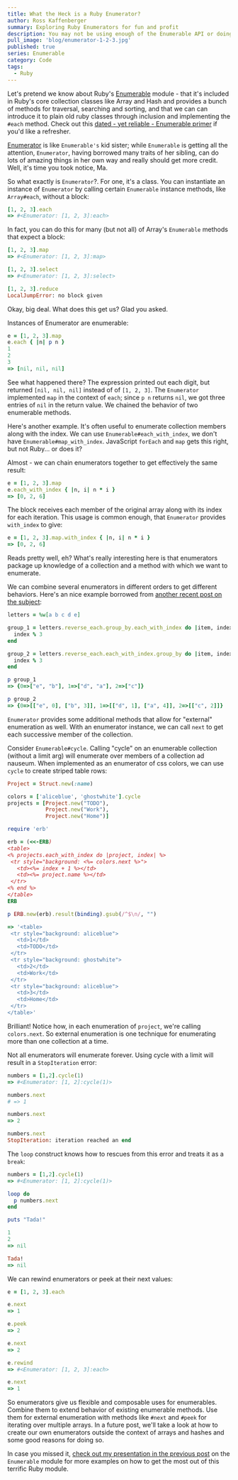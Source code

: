 ```yaml
---
title: What the Heck is a Ruby Enumerator?
author: Ross Kaffenberger
summary: Exploring Ruby Enumerators for fun and profit
description: You may not be using enough of the Enumerable API or doing enough with Enumerator.
pull_image: 'blog/enumerator-1-2-3.jpg'
published: true
series: Enumerable
category: Code
tags:
  - Ruby
---
```


Let's pretend we know about Ruby's [Enumerable](http://ruby-doc.org/core-2.2.3/Enumerable.html) module - that it's included in
Ruby's core collection classes like Array and Hash and provides a bunch of
methods for traversal, searching and sorting, and that we can can introduce it
to plain old ruby classes through inclusion and implementing the `#each` method.
Check out this [dated - yet reliable - Enumerable primer](http://ruby.bastardsbook.com/chapters/enumerables/) if you'd like a refresher.

[Enumerator](http://ruby-doc.org/core-2.2.0/Enumerator.html) is like `Enumerable's` kid sister; while `Enumerable` is getting all the attention, `Enumerator`, having borrowed many traits of her sibling, can do lots of amazing things in her own way and really should get more credit. Well, it's time you took notice, Ma.

So what exactly is `Enumerator`?. For one, it's a class. You can instantiate an
instance of `Enumerator` by calling certain `Enumerable` instance methods, like `Array#each`, without a block:

```ruby
[1, 2, 3].each
=> #<Enumerator: [1, 2, 3]:each>
```

In fact, you can do this for many (but not all) of Array's `Enumerable` methods
that expect a block:

```ruby
[1, 2, 3].map
=> #<Enumerator: [1, 2, 3]:map>

[1, 2, 3].select
=> #<Enumerator: [1, 2, 3]:select>

[1, 2, 3].reduce
LocalJumpError: no block given
```

Okay, big deal. What does this get us? Glad you asked.

Instances of Enumerator are enumerable:

```ruby
e = [1, 2, 3].map
e.each { |n| p n }
1
2
3
=> [nil, nil, nil]
```

See what happened there? The expression printed out each digit, but returned `[nil, nil, nil]` instead of of `[1, 2, 3]`. The `Enumerator` implemented `map` in the context of `each`; since `p n` returns `nil`, we got three entries of `nil` in the return value. We chained the behavior of two enumerable methods.

Here's another example. It's often useful to enumerate collection members along
with the index. We can use `Enumerable#each_with_index`, we don't have
`Enumerable#map_with_index`. JavaScript `forEach` and `map` gets this right, but not Ruby... or does it?

Almost - we can chain enumerators together to get effectively the same result:

```ruby
e = [1, 2, 3].map
e.each_with_index { |n, i| n * i }
=> [0, 2, 6]
```

The block receives each member of the original array along with its index
for each iteration. This usage is common enough, that `Enumerator` provides
`with_index` to give:

```ruby
e = [1, 2, 3].map.with_index { |n, i| n * i }
=> [0, 2, 6]
```

Reads pretty well, eh? What's really interesting here is that enumerators package
up knowledge of a collection and a method with which we want to enumerate.

We can combine several enumerators in different orders to get different
behaviors. Here's an nice example borrowed from [another recent post on the subject](http://dgiim.github.io/blog/2015/08/24/ruby-enumerators/#the-enumerator-class):

```ruby
letters = %w[a b c d e]

group_1 = letters.reverse_each.group_by.each_with_index do |item, index|
  index % 3
end

group_2 = letters.reverse_each.each_with_index.group_by do |item, index|
  index % 3
end

p group_1
=> {0=>["e", "b"], 1=>["d", "a"], 2=>["c"]}

p group_2
=> {0=>[["e", 0], ["b", 3]], 1=>[["d", 1], ["a", 4]], 2=>[["c", 2]]}
```

`Enumerator` provides some additional methods that allow for "external"
enumeration as well. With an enumerator instance, we can call `next` to get each
successive member of the collection.

Consider `Enumerable#cycle`. Calling "cycle" on an enumerable collection (without a limit arg) will enumerate over members of a collection ad nauseum. When implemented as an enumerator of css colors, we can use `cycle` to create striped table rows:

```ruby
Project = Struct.new(:name)

colors = ['aliceblue', 'ghostwhite'].cycle
projects = [Project.new("TODO"),
            Project.new("Work"),
            Project.new("Home")]

require 'erb'

erb = (<<-ERB)
<table>
<% projects.each_with_index do |project, index| %>
 <tr style="background: <%= colors.next %>">
   <td><%= index + 1 %></td>
   <td><%= project.name %></td>
 </tr>
<% end %>
</table>
ERB

p ERB.new(erb).result(binding).gsub(/^$\n/, "")

=> '<table>
 <tr style="background: aliceblue">
   <td>1</td>
   <td>TODO</td>
 </tr>
 <tr style="background: ghostwhite">
   <td>2</td>
   <td>Work</td>
 </tr>
 <tr style="background: aliceblue">
   <td>3</td>
   <td>Home</td>
 </tr>
</table>'
```

Brilliant! Notice how, in each enumeration of `project`, we're calling `colors.next`. So external enumeration is one technique for enumerating more than one collection at a time.

Not all enumerators will enumerate forever. Using cycle with a limit will result
in a `StopIteration` error:

```ruby
numbers = [1,2].cycle(1)
=> #<Enumerator: [1, 2]:cycle(1)>

numbers.next
# => 1

numbers.next
=> 2

numbers.next
StopIteration: iteration reached an end
```

The `loop` construct knows how to rescues from this error and treats it as a
`break`:

```ruby
numbers = [1,2].cycle(1)
=> #<Enumerator: [1, 2]:cycle(1)>

loop do
  p numbers.next
end

puts "Tada!"

1
2
=> nil

Tada!
=> nil
```

We can rewind enumerators or peek at their next values:

```ruby
e = [1, 2, 3].each

e.next
=> 1

e.peek
=> 2

e.next
=> 2

e.rewind
=> #<Enumerator: [1, 2, 3]:each>

e.next
=> 1
```

So enumerators give us flexible and composable uses for enumerables. Combine them to extend behavior of existing enumerable methods. Use them for external enumeration with methods like `#next` and `#peek` for iterating over multiple arrays. In a future post, we'll take a look at how to create our own enumerators outside the context of arrays and hashes and some good reasons for doing so.

In case you missed it, [check out my presentation in the previous post](blog/ruby-enumerable.html) on the `Enumerable` module for more examples on how to get the most out of this terrific Ruby module.
